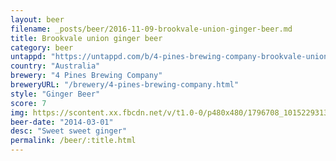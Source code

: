 ```yaml
---
layout: beer
filename: _posts/beer/2016-11-09-brookvale-union-ginger-beer.md
title: Brookvale union ginger beer
category: beer
untappd: "https://untappd.com/b/4-pines-brewing-company-brookvale-union-ginger-beer/425095"
country: "Australia"
brewery: "4 Pines Brewing Company"
breweryURL: "/brewery/4-pines-brewing-company.html"
style: "Ginger Beer"
score: 7
img: https://scontent.xx.fbcdn.net/v/t1.0-0/p480x480/1796708_10152293133278745_1592031312_n.jpg?oh=520751f2156e1e8243fc0a58b9ed40bc&oe=5A2A5505
beer-date: "2014-03-01"
desc: "Sweet sweet ginger"
permalink: /beer/:title.html
---
```


